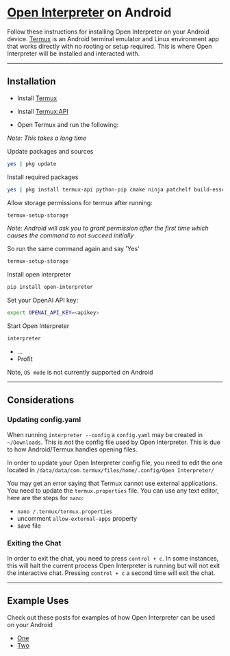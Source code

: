 # [Open Interpreter](https://github.com/KillianLucas/open-interpreter) on Android

Follow these instructions for installing Open Interpreter on your Android device. [Termux](https://termux.dev/en/) is an Android terminal emulator and Linux environment app that works directly with no rooting or setup required. This is where Open Interpreter will be installed and interacted with.

---

## Installation

- Install [Termux](https://github.com/termux/termux-app/releases/tag/v0.118.0)

- Install [Termux:API](https://github.com/termux/termux-api/releases/tag/v0.50.1)

- Open Termux and run the following:

_Note: This takes a long time_

Update packages and sources

```bash
yes | pkg update
```

Install required packages

```bash
yes | pkg install termux-api python-pip cmake ninja patchelf build-essential matplotlib rust binutils libzmq
```

Allow storage permissions for termux after running:

```bash
termux-setup-storage
```

_Note: Android will ask you to grant permission after the first time which causes the command to not succeed initially_

So run the same command again and say 'Yes'

```bash
termux-setup-storage
```

Install open interpreter

```bash
pip install open-interpreter
```

Set your OpenAI API key:

```bash
export OPENAI_API_KEY=<apikey>
```

Start Open Interpreter

```bash
interpreter
```

- ...
- Profit

Note, `OS mode` is not currently supported on Android

---

## Considerations

### Updating config.yaml

When running `interpreter --config` a `config.yaml` may be created in `~/Downloads`. This is _not_ the config file used by Open Interpreter. This is due to how Android/Termux handles opening files.

In order to update your Open Interpreter config file, you need to edit the one located in `/data/data/com.termux/files/home/.config/Open Interpreter/`

You may get an error saying that Termux cannot use external applications. You need to update the `termux.properties` file. You can use any text editor, here are the steps for `nano`:

- `nano /.termux/termux.properties`
- uncomment `allow-external-apps` property
- save file

### Exiting the Chat

In order to exit the chat, you need to press `control + c`. In some instances, this will halt the current process Open Interpreter is running but will not exit the interactive chat. Pressing `control + c` a second time will exit the chat.

---

## Example Uses

Check out these posts for examples of how Open Interpreter can be used on your Android

- [One](https://x.com/MikeBirdTech/status/1707108619529916820)
- [Two](https://x.com/MikeBirdTech/status/1711798317288419382)
